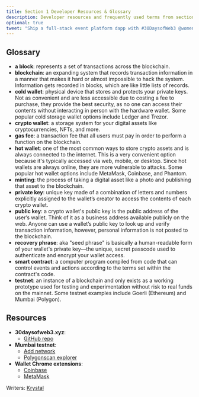 ```yaml
---
title: Section 1 Developer Resources & Glossary
description: Developer resources and frequently used terms from section 1.
optional: true
tweet: "Ship a full-stack event platform dapp with #30DaysofWeb3 @womenbuildweb3 🎫"
---
```


## Glossary

- **a block**: represents a set of transactions across the blockchain.
- **blockchain**: an expanding system that records transaction information in a manner that makes it hard or almost impossible to hack the system. Information gets recorded in blocks, which are like little lists of records.
- **cold wallet**: physical device that stores and protects your private keys. Not as convenient and are less accessible due to costing a fee to purchase, they provide the best security, as no one can access their contents without interacting in person with the hardware wallet. Some popular cold storage wallet options include Ledger and Trezor.
- **crypto wallet**: a storage system for your digital assets like cryptocurrencies, NFTs, and more.
- **gas fee**: a transaction fee that all users must pay in order to perform a function on the blockchain.
- **hot wallet**: one of the most common ways to store crypto assets and is always connected to the internet. This is a very convenient option because it's typically accessed via web, mobile, or desktop. Since hot wallets are always online, they are more vulnerable to attacks. Some popular hot wallet options include MetaMask, Coinbase, and Phantom. 
- **minting**: the process of taking a digital asset like a photo and publishing that asset to the blockchain.
- **private key**: unique key made of a combination of letters and numbers explicitly assigned to the wallet’s creator to access the contents of each crypto wallet.
- **public key**: a crypto wallet's public key is the public address of the user’s wallet. Think of it as a business address available publicly on the web. Anyone can use a wallet’s public key to look up and verify transaction information, however, personal information is not posted to the blockchain.
- **recovery phrase**: aka "seed phrase" is basically a human-readable form of your wallet's private key—the unique, secret passcode used to authenticate and encrypt your wallet access.
- **smart contract**: a computer program compiled from code that can control events and actions according to the terms set within the contract's code.
- **testnet**: an instance of a blockchain and only exists as a working prototype used for testing and experimentation without risk to real funds on the mainnet. Some testnet examples include Goerli (Ethereum) and Mumbai (Polygon).

## Resources

- **30daysofweb3.xyz**:
    - [GitHub repo](https://github.com/womenbuildweb3/30daysofweb3.xyz)
- **Mumbai testnet**:
    - [Add network](https://docs.polygon.technology/docs/develop/metamask/config-polygon-on-metamask/)
    - [Polygonscan explorer](https://mumbai.polygonscan.com/)
- **Wallet Chrome extensions**:
    - [Coinbase](https://chrome.google.com/webstore/detail/coinbase-wallet-extension/hnfanknocfeofbddgcijnmhnfnkdnaad?hl=en)
    - [MetaMask](https://chrome.google.com/webstore/detail/metamask/nkbihfbeogaeaoehlefnkodbefgpgknn?hl=en)

Writers: [Krystal](https://twitter.com/theekrystallee)